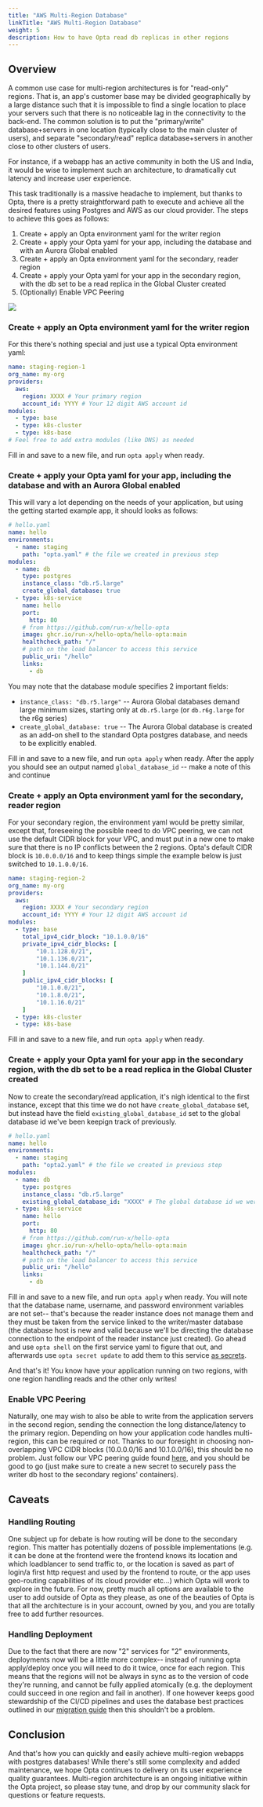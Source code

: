 ```yaml
---
title: "AWS Multi-Region Database"
linkTitle: "AWS Multi-Region Database"
weight: 5
description: How to have Opta read db replicas in other regions
---
```


## Overview
A common use case for multi-region architectures is for "read-only" regions. That is, an app's customer base may
be divided geographically by a large distance such that it is impossible to find a single location to place your
servers such that there is no noticeable lag in the connectivity to the back-end. The common solution is to
put the "primary/write" database+servers in one location (typically close to the main cluster of users), and
separate "secondary/read" replica database+servers in another close to other clusters of users.

For instance, if a webapp has an active community in both the US and India, it would be wise to implement such
an architecture, to dramatically cut latency and increase user experience.

This task traditionally is a massive headache to implement, but thanks to Opta, there is a pretty straightforward 
path to execute and achieve all the desired features using Postgres and AWS as our cloud provider. The steps to achieve
this goes as follows:

1. Create + apply an Opta environment yaml for the writer region
2. Create + apply your Opta yaml for your app, including the database and with an Aurora Global enabled
3. Create + apply an Opta environment yaml for the secondary, reader region
4. Create + apply your Opta yaml for your app in the secondary region, with the db set to be a read replica in the Global Cluster created
5. (Optionally) Enable VPC Peering


<a href="/images/aws_db_multi_region1.png" target="_blank">
  <img src="/images/aws_db_multi_region1.png" align="center"/>
</a>

### Create + apply an Opta environment yaml for the writer region
For this there's nothing special and just use a typical Opta environment yaml:

```yaml
name: staging-region-1
org_name: my-org
providers:
  aws:
    region: XXXX # Your primary region
    account_id: YYYY # Your 12 digit AWS account id
modules:
  - type: base
  - type: k8s-cluster
  - type: k8s-base
# Feel free to add extra modules (like DNS) as needed
```

Fill in and save to a new file, and run `opta apply` when ready.

### Create + apply your Opta yaml for your app, including the database and with an Aurora Global enabled
This will vary a lot depending on the needs of your application, but using the getting started example app, it should
looks as follows:

```yaml
# hello.yaml
name: hello
environments:
  - name: staging
    path: "opta.yaml" # the file we created in previous step
modules:
  - name: db
    type: postgres
    instance_class: "db.r5.large"
    create_global_database: true
  - type: k8s-service
    name: hello
    port:
      http: 80
    # from https://github.com/run-x/hello-opta
    image: ghcr.io/run-x/hello-opta/hello-opta:main
    healthcheck_path: "/"
    # path on the load balancer to access this service
    public_uri: "/hello"
    links:
      - db
```

You may note that the database module specifies 2 important fields:

- `instance_class: "db.r5.large"` -- Aurora Global databases demand large minimum sizes, starting only at `db.r5.large` (or `db.r6g.large` for the r6g series)
- `create_global_database: true` -- The Aurora Global database is created as an add-on shell to the standard Opta postgres database, and needs to be explicitly enabled.

Fill in and save to a new file, and run `opta apply` when ready. After the apply you should see an output named
`global_database_id` -- make a note of this and continue

### Create + apply an Opta environment yaml for the secondary, reader region
For your secondary region, the environment yaml would be pretty similar, except that, foreseeing the possible need to do VPC
peering, we can not use the default CIDR block for your VPC, and must put in a new one to make sure that there is no
IP conflicts between the 2 regions. Opta's default CIDR block is `10.0.0.0/16` and to keep things simple the example below
is just switched to `10.1.0.0/16`.

```yaml
name: staging-region-2
org_name: my-org
providers:
  aws:
    region: XXXX # Your secondary region
    account_id: YYYY # Your 12 digit AWS account id
modules:
  - type: base
    total_ipv4_cidr_block: "10.1.0.0/16"
    private_ipv4_cidr_blocks: [
        "10.1.128.0/21",
        "10.1.136.0/21",
        "10.1.144.0/21"
    ]
    public_ipv4_cidr_blocks: [
        "10.1.0.0/21",
        "10.1.8.0/21",
        "10.1.16.0/21"
    ]
  - type: k8s-cluster
  - type: k8s-base
```

Fill in and save to a new file, and run `opta apply` when ready.

### Create + apply your Opta yaml for your app in the secondary region, with the db set to be a read replica in the Global Cluster created
Now to create the secondary/read application, it's nigh identical to the first instance, except that this time
we do not have `create_global_database` set, but instead have the field `existing_global_database_id` set to the global
database id we've been keepign track of previously.

```yaml
# hello.yaml
name: hello
environments:
  - name: staging
    path: "opta2.yaml" # the file we created in previous step
modules:
  - name: db
    type: postgres
    instance_class: "db.r5.large"
    existing_global_database_id: "XXXX" # The global database id we were keeping track of
  - type: k8s-service
    name: hello
    port:
      http: 80
    # from https://github.com/run-x/hello-opta
    image: ghcr.io/run-x/hello-opta/hello-opta:main
    healthcheck_path: "/"
    # path on the load balancer to access this service
    public_uri: "/hello"
    links:
      - db
```

Fill in and save to a new file, and run `opta apply` when ready. You will note that the database name, username, and 
password environment variables are not set-- that's because the reader instance does not manage them and they must be 
taken from the service linked to the writer/master database (the database host is new and valid because we'll be directing
the database connection to the endpoint of the reader instance just created). Go ahead and use `opta shell` on the first service yaml to
figure that out, and afterwards use `opta secret update` to add them to this service [as secrets](/features/secrets).

And that's it! You know have your application running on two regions, with one region handling reads and the other
only writes!

### Enable VPC Peering
Naturally, one may wish to also be able to write from the application servers in the second region, sending the connection
the long distance/latency to the primary region. Depending on how your application code handles multi-region, this can be
required or not. Thanks to our foresight in choosing non-overlapping VPC CIDR blocks (10.0.0.0/16 and 10.1.0.0/16),
this should be no problem. Just follow our VPC peering guide found [here](/reference/aws/vpc_peering), and you should
be good to go (just make sure to create a new secret to securely pass the writer db host to the secondary regions'
containers).

## Caveats

### Handling Routing
One subject up for debate is how routing will be done to the secondary region. This matter has potentially dozens of
possible implementations (e.g. it can be done at the frontend were the frontend knows its location and which loadblancer
to send traffic to, or the location is saved as part of login/a first http request and used by the frontend to route,
or the app uses geo-routing capabilities of its cloud provider etc...) which Opta will work to explore in the future.
For now, pretty much all options are available to the user to add outside of Opta as they please, as one of the beauties
of Opta is that all the architecture is in your account, owned by you, and you are totally free to add further resources.

### Handling Deployment
Due to the fact that there are now "2" services for "2" environments, deployments now will be a little more
complex-- instead of running opta apply/deploy once you will need to do it twice, once for each region. This means
that the regions will not be always in sync as to the version of code they're running, and cannot be fully applied
atomically (e.g. the deployment could succeed in one region and fail in another). If one however keeps good stewardship of
the CI/CD pipelines and uses the database best practices outlined in our [migration guide](/features/jobs/db_migration) 
then this shouldn't be a problem.

## Conclusion
And that's how you can quickly and easily achieve multi-region webapps with postgres databases! While there's still
some complexity and added maintenance, we hope Opta continues to delivery on its user experience quality guarantees.
Multi-region architecture is an ongoing initiative within the Opta project, so please stay tune, and drop by our community
slack for questions or feature requests.